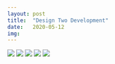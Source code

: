 ```yaml
---
layout: post
title:  "Design Two Development"
date:   2020-05-12
img:
---
```


<img src="{{site.baseurl}}/assets/img/DesignImages/Drone2.5.JPG">
<img src="{{site.baseurl}}/assets/img/DesignImages/Drone2.6.JPG">
<img src="{{site.baseurl}}/assets/img/DesignImages/Drone2.7.JPG">
<img src="{{site.baseurl}}/assets/img/DesignImages/Drone2.8.JPG">
<img src="{{site.baseurl}}/assets/img/DesignImages/Drone2.9.JPG">
